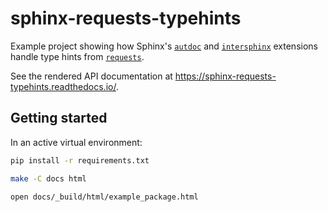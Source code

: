 # sphinx-requests-typehints

Example project showing how Sphinx's [`autdoc`](https://www.sphinx-doc.org/en/master/usage/extensions/autodoc.html) and [`intersphinx`](https://www.sphinx-doc.org/en/master/usage/extensions/intersphinx.html) extensions handle type hints from [`requests`](https://docs.python-requests.org/en/master/).

See the rendered API documentation at <https://sphinx-requests-typehints.readthedocs.io/>.

## Getting started

In an active virtual environment:

```sh
pip install -r requirements.txt

make -C docs html

open docs/_build/html/example_package.html
```
